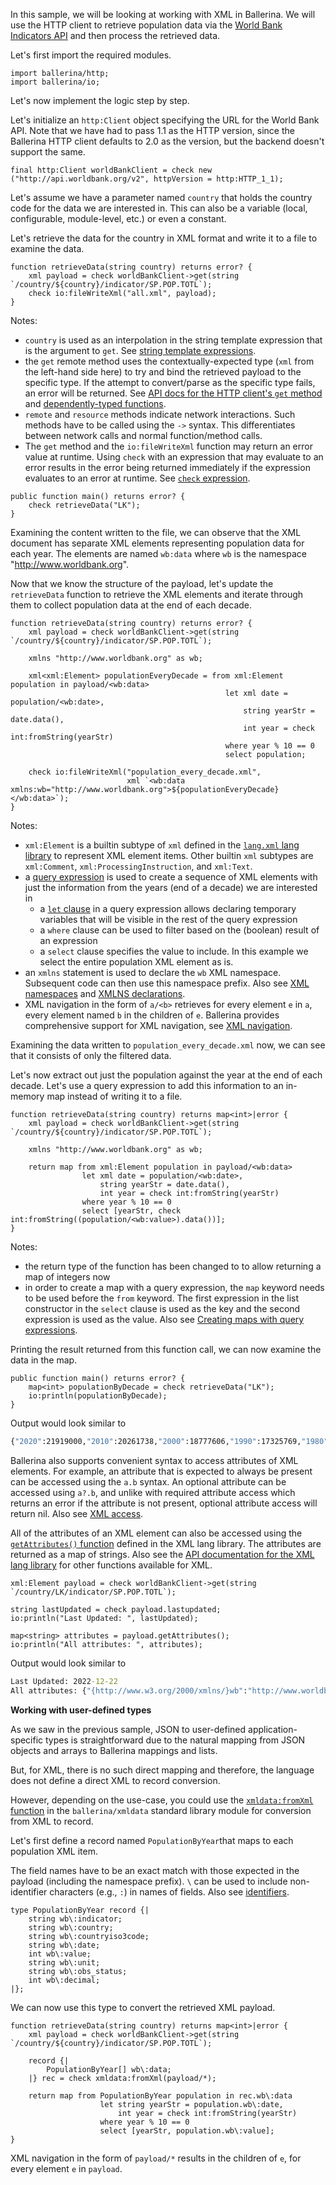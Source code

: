 In this sample, we will be looking at working with XML in Ballerina. We will use the HTTP client to retrieve population data via the [World Bank Indicators API](https://datahelpdesk.worldbank.org/knowledgebase/articles/889392-about-the-indicators-api-documentation) and then process the retrieved data.


Let's first import the required modules. 


```ballerina
import ballerina/http;
import ballerina/io;
```


Let's now implement the logic step by step.


Let's initialize an `http:Client` object specifying the URL for the World Bank API. Note that we have had to pass 1.1 as the HTTP version, since the Ballerina HTTP client defaults to 2.0 as the version, but the backend doesn't support the same.


```ballerina
final http:Client worldBankClient = check new ("http://api.worldbank.org/v2", httpVersion = http:HTTP_1_1);
```


Let's assume we have a parameter named `country` that holds the country code for the data we are interested in. This can also be a variable (local, configurable, module-level, etc.) or even a constant.


Let's retrieve the data for the country in XML format and write it to a file to examine the data.


```ballerina
function retrieveData(string country) returns error? {
    xml payload = check worldBankClient->get(string `/country/${country}/indicator/SP.POP.TOTL`);
    check io:fileWriteXml("all.xml", payload);
}
```


Notes:
- `country` is used as an interpolation in the string template expression that is the argument to `get`. See [string template expressions](https://ballerina.io/learn/by-example/backtick-templates/).
- the `get` remote method uses the contextually-expected type (`xml` from the left-hand side here) to try and bind the retrieved payload to the specific type. If the attempt to convert/parse as the specific type fails, an error will be returned. See [API docs for the HTTP client's `get` method](https://lib.ballerina.io/ballerina/http/latest/clients/Client#get) and [dependently-typed functions](https://ballerina.io/learn/by-example/dependent-types/).
- `remote` and `resource` methods indicate network interactions. Such methods have to be called using the `->` syntax. This differentiates between network calls and normal function/method calls.
- The `get` method and the `io:fileWriteXml` function may return an error value at runtime. Using `check` with an expression that may evaluate to an error results in the error being returned immediately if the expression evaluates to an error at runtime. See [`check` expression](https://ballerina.io/learn/by-example/check-expression/). 


```ballerina
public function main() returns error? {
    check retrieveData("LK");
}
```


Examining the content written to the file, we can observe that the XML document has separate XML elements representing population data for each year. The elements are named `wb:data` where `wb` is the namespace "http://www.worldbank.org".


Now that we know the structure of the payload, let's update the `retrieveData` function to retrieve the XML elements and iterate through them to collect population data at the end of each decade.


```ballerina
function retrieveData(string country) returns error? {
    xml payload = check worldBankClient->get(string `/country/${country}/indicator/SP.POP.TOTL`);

    xmlns "http://www.worldbank.org" as wb;

    xml<xml:Element> populationEveryDecade = from xml:Element population in payload/<wb:data>
                                                let xml date = population/<wb:date>,
                                                    string yearStr = date.data(),
                                                    int year = check int:fromString(yearStr)
                                                where year % 10 == 0
                                                select population;
            
    check io:fileWriteXml("population_every_decade.xml", 
                          xml `<wb:data xmlns:wb="http://www.worldbank.org">${populationEveryDecade}</wb:data>`);
}
```


Notes:
- `xml:Element` is a builtin subtype of `xml` defined in the [`lang.xml` lang library](https://lib.ballerina.io/ballerina/lang.xml/0.0.0) to represent XML element items. Other builtin `xml` subtypes are `xml:Comment`, `xml:ProcessingInstruction`, and `xml:Text`.
- a [query expression](https://ballerina.io/learn/by-example/#query-expressions) is used to create a sequence of XML elements with just the information from the years (end of a decade) we are interested in
    - a [`let` clause](https://ballerina.io/learn/by-example/let-clause/) in a query expression allows declaring temporary variables that will be visible in the rest of the query expression
    - a `where` clause can be used to filter based on the (boolean) result of an expression
    - a `select` clause specifies the value to include. In this example we select the entire population XML element as is.
- an `xmlns` statement is used to declare the `wb` XML namespace. Subsequent code can then use this namespace prefix. Also see [XML namespaces](https://ballerina.io/learn/by-example/xml-namespaces/) and [XMLNS declarations](https://ballerina.io/learn/by-example/xmlns-declarations/).
- XML navigation in the form of `a/<b>` retrieves for every element `e` in `a`, every element named `b` in the children of `e`. Ballerina provides comprehensive support for XML navigation, see [XML navigation](https://ballerina.io/learn/by-example/xml-navigation/).


Examining the data written to `population_every_decade.xml` now, we can see that it consists of only the filtered data.


Let's now extract out just the population against the year at the end of each decade. Let's use a query expression to add this information to an in-memory map instead of writing it to a file.


```ballerina
function retrieveData(string country) returns map<int>|error {
    xml payload = check worldBankClient->get(string `/country/${country}/indicator/SP.POP.TOTL`);

    xmlns "http://www.worldbank.org" as wb;

    return map from xml:Element population in payload/<wb:data>
                let xml date = population/<wb:date>,
                    string yearStr = date.data(),
                    int year = check int:fromString(yearStr)
                where year % 10 == 0
                select [yearStr, check int:fromString((population/<wb:value>).data())];
}
```


Notes:
- the return type of the function has been changed to to allow returning a map of integers now
- in order to create a map with a query expression, the `map` keyword needs to be used before the `from` keyword. The first expression in the list constructor in the `select` clause is used as the key and the second expression is used as the value. Also see [Creating maps with query expressions](https://ballerina.io/learn/by-example/create-maps-with-query/).


Printing the result returned from this function call, we can now examine the data in the map.


```ballerina
public function main() returns error? {
    map<int> populationByDecade = check retrieveData("LK");
    io:println(populationByDecade);
}
```


Output would look similar to

```cmd
{"2020":21919000,"2010":20261738,"2000":18777606,"1990":17325769,"1980":15035840}
```


Ballerina also supports convenient syntax to access attributes of XML elements. For example, an attribute that is expected to always be present can be accessed using the `a.b` syntax. An optional attribute can be accessed using `a?.b`, and unlike with required attribute access which returns an error if the attribute is not present, optional attribute access will return nil. Also see [XML access](https://ballerina.io/learn/by-example/xml-access/).

All of the attributes of an XML element can also be accessed using the [`getAttributes()` function](https://lib.ballerina.io/ballerina/lang.xml/0.0.0/functions#getAttributes) defined in the XML lang library. The attributes are returned as a map of strings. Also see the [API documentation for the XML lang library](https://lib.ballerina.io/ballerina/lang.xml/0.0.0) for other functions available for XML.


```ballerina
xml:Element payload = check worldBankClient->get(string `/country/LK/indicator/SP.POP.TOTL`);

string lastUpdated = check payload.lastupdated;
io:println("Last Updated: ", lastUpdated);

map<string> attributes = payload.getAttributes();
io:println("All attributes: ", attributes);
```


Output would look similar to

```cmd
Last Updated: 2022-12-22
All attributes: {"{http://www.w3.org/2000/xmlns/}wb":"http://www.worldbank.org","page":"1","pages":"2","per_page":"50","total":"62","sourceid":"2","sourcename":"World Development Indicators","lastupdated":"2022-12-22"}
```


**Working with user-defined types**

As we saw in the previous sample, JSON to user-defined application-specific types is straightforward due to the natural mapping from JSON objects and arrays to Ballerina mappings and lists.

But, for XML, there is no such direct mapping and therefore, the language does not define a direct XML to record conversion. 

However, depending on the use-case, you could use the [`xmldata:fromXml` function](https://lib.ballerina.io/ballerina/xmldata/2.3.1/functions#fromXml) in the `ballerina/xmldata` standard library module for conversion from XML to record.


Let's first define a record named `PopulationByYear`that maps to each population XML item.

The field names have to be an exact match with those expected in the payload (including the namespace prefix). `\` can be used to include non-identifier characters (e.g., `:`) in names of fields. Also see [identifiers](https://ballerina.io/learn/by-example/identifiers/).


```ballerina
type PopulationByYear record {|
    string wb\:indicator;
    string wb\:country;
    string wb\:countryiso3code;
    string wb\:date;
    int wb\:value;
    string wb\:unit;
    string wb\:obs_status;
    int wb\:decimal;
|};
```


We can now use this type to convert the retrieved XML payload.


```ballerina
function retrieveData(string country) returns map<int>|error {
    xml payload = check worldBankClient->get(string `/country/${country}/indicator/SP.POP.TOTL`);

    record {|
        PopulationByYear[] wb\:data;
    |} rec = check xmldata:fromXml(payload/*);

    return map from PopulationByYear population in rec.wb\:data
                    let string yearStr = population.wb\:date,
                        int year = check int:fromString(yearStr)
                    where year % 10 == 0
                    select [yearStr, population.wb\:value];
}
```


XML navigation in the form of `payload/*` results in the children of `e`, for every element `e` in `payload`.


